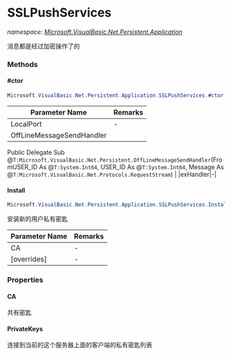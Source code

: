 ﻿# SSLPushServices
_namespace: [Microsoft.VisualBasic.Net.Persistent.Application](./index.md)_

消息都是经过加密操作了的



### Methods

#### #ctor
```csharp
Microsoft.VisualBasic.Net.Persistent.Application.SSLPushServices.#ctor(System.Int32,System.Object,Microsoft.VisualBasic.Net.Persistent.OffLineMessageSendHandler,Microsoft.VisualBasic.Net.Abstract.ExceptionHandler)
```


|Parameter Name|Remarks|
|--------------|-------|
|LocalPort|-|
|OffLineMessageSendHandler|
 Public Delegate Sub @``T:Microsoft.VisualBasic.Net.Persistent.OffLineMessageSendHandler``(FromUSER_ID As @``T:System.Int64``, USER_ID As @``T:System.Int64``, Message As @``T:Microsoft.VisualBasic.Net.Protocols.RequestStream``)
 |
|exHandler|-|


#### Install
```csharp
Microsoft.VisualBasic.Net.Persistent.Application.SSLPushServices.Install(Microsoft.VisualBasic.Net.SSL.Certificate,System.Boolean,System.String)
```
安装新的用户私有密匙

|Parameter Name|Remarks|
|--------------|-------|
|CA|-|
|[overrides]|-|



### Properties

#### CA
共有密匙
#### PrivateKeys
连接到当前的这个服务器上面的客户端的私有密匙列表
